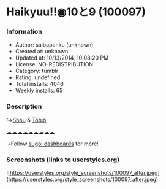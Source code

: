 # Haikyuu!!◉10と9 (100097)

### Information
- Author: saibapanku (unknown)
- Created at: unknown
- Updated at: 10/13/2014, 10:08:20 PM
- License: NO-REDISTRIBUTION
- Category: tumblr
- Rating: undefined
- Total installs: 4046
- Weekly installs: 65


### Description
↪<a href="http://www.j-haikyu.com/anime/images/chara/hinata.jpg">Shou</a> & <a href="http://www.j-haikyu.com/anime/images/chara/kageyama.jpg">Tobio</a>

☁☁☁☁☁☁☁☁☁ 

⇢Follow <a href="http://sugoi-dashboards.tumblr.com/">sugoi dashboards</a> for more!


### Screenshots (links to userstyles.org)
![https://userstyles.org/style_screenshots/100097_after.jpeg](https://userstyles.org/style_screenshots/100097_after.jpeg)


